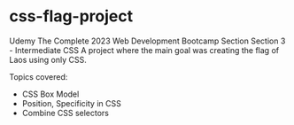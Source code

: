 # css-flag-project

Udemy The Complete 2023 Web Development Bootcamp Section Section 3 - Intermediate CSS
A project where the main goal was creating the flag of Laos using only CSS.

Topics covered: 
- CSS Box Model
- Position, Specificity in CSS
- Combine CSS selectors

